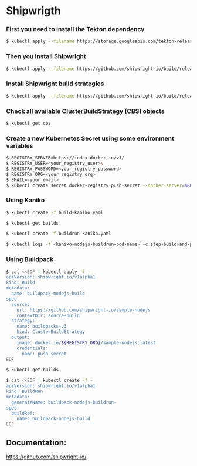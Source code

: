 # Shipwrigth

### First you need to install the Tekton dependency
```bash
$ kubectl apply --filename https://storage.googleapis.com/tekton-releases/pipeline/previous/v0.44.0/release.yaml
```

### Then you install Shipwright
```bash
$ kubectl apply --filename https://github.com/shipwright-io/build/releases/download/v0.11.0/release.yaml
```

### Install Shipwright build strategies
```bash
$ kubectl apply --filename https://github.com/shipwright-io/build/releases/download/v0.11.0/sample-strategies.yaml
```

### Check all available ClusterBuildStrategy (CBS) objects
```bash
$ kubectl get cbs
```

### Create a new Kubernetes Secret using some environment variables

```bash
$ REGISTRY_SERVER=https://index.docker.io/v1/
$ REGISTRY_USER=<your_registry_user>\
$ REGISTRY_PASSWORD=<your_registry_password>
$ REGISTRY_ORG=<your_registry_org>
$ EMAIL=<your_email>
$ kubectl create secret docker-registry push-secret --docker-server=$REGISTRY_SERVER --docker-username=$REGISTRY_USER --docker-password=$REGISTRY_PASSWORD --docker-email=$EMAIL
```

### Using Kaniko

```bash
$ kubectl create -f build-kaniko.yaml

$ kubectl get builds

$ kubectl create -f buildrun-kaniko.yaml

$ kubectl logs -f <kaniko-nodejs-buildrun-pod-name> -c step-build-and-push
```

### Using Buildpack

```bash
$ cat <<EOF | kubectl apply -f -
apiVersion: shipwright.io/v1alpha1
kind: Build
metadata:
  name: buildpack-nodejs-build
spec:
  source:
    url: https://github.com/shipwright-io/sample-nodejs
    contextDir: source-build
  strategy:
    name: buildpacks-v3
    kind: ClusterBuildStrategy
  output:
    image: docker.io/${REGISTRY_ORG}/sample-nodejs:latest
    credentials:
      name: push-secret
EOF

$ kubectl get builds

$ cat <<EOF | kubectl create -f -
apiVersion: shipwright.io/v1alpha1
kind: BuildRun
metadata:
  generateName: buildpack-nodejs-buildrun-
spec:
  buildRef:
    name: buildpack-nodejs-build
EOF
```



## Documentation:
https://github.com/shipwright-io/























